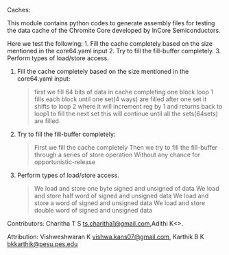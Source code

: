 Caches:

This module contains python codes to generate assembly files for testing the data cache of the Chromite Core developed by InCore Semiconductors.

Here we test the following:
       1. Fill the cache completely based on the size mentioned in the core64.yaml input
       2. Try to fill the fill-buffer completely.
       3. Perform types of load/store access.
 1. Fill the cache completely based on the size mentioned in the core64.yaml input:
      >first we fill 64 bits of  data in cache completing one block
      >loop 1 fills each block until one set(4 ways) are filled
      >after one set it shifts to loop 2 where it will increment reg by 1 and returns back to loop1 to fill the next set
      >this will continue until all the sets(64sets) are filled.
      
 2. Try to fill the fill-buffer completely:
       >First we fill the cache completely 
       >Then we try to fill the fill-buffer through a series of store operation 
       Without any chance for opportunistic-release 
 3. Perform types of load/store access.
       >We load and store one byte signed and unsigned of data
       >We load and store half word of signed and unsigned data
       >We load and store a word of signed and unsigned data
       >We load and store double word of signed and unsigned data



       
       
       
Contributors:
Charitha T S <ts.charitha1@gmail.com>,Adithi K<>.

Attribution:
Vishweshwaran K <vishwa.kans07@gmail.com>, Karthik B K <bkkarthik@pesu.pes.edu>

